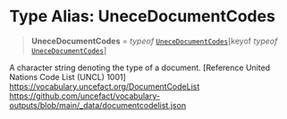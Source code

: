 # Type Alias: UneceDocumentCodes

> **UneceDocumentCodes** = *typeof* [`UneceDocumentCodes`](../variables/UneceDocumentCodes.md)\[keyof *typeof* [`UneceDocumentCodes`](../variables/UneceDocumentCodes.md)\]

A character string denoting the type of a document. [Reference United Nations Code List (UNCL) 1001]
https://vocabulary.uncefact.org/DocumentCodeList
https://github.com/uncefact/vocabulary-outputs/blob/main/_data/documentcodelist.json
